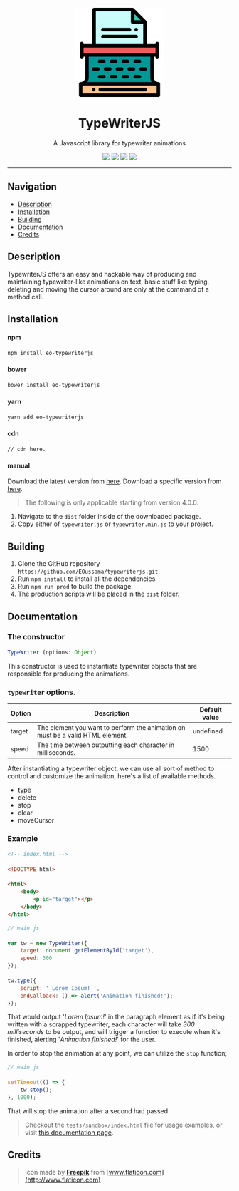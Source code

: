 <p align="center">
    <a href="http://eoussama.github.io/typewriterjs"><img src="docs/assets/img/logo.svg" alt="Logo" width="200px"><a>
    <h1 align="center">TypeWriterJS</h1>
    <p align="center">A Javascript library for typewriter animations</p>
    <p align="center">
        <img src="https://img.shields.io/github/release/EOussama/typewriterjs.svg">
        <img src="https://img.shields.io/github/downloads/EOussama/typewriterjs/latest/total.svg">
        <img src="https://img.shields.io/github/languages/code-size/EOussama/typewriterjs.svg">
        <img src="https://img.shields.io/github/license/EOussama/typewriterjs.svg">
    </p>
</p>

<hr>

## Navigation
* [Description](#description)
* [Installation](#installation)
* [Building](#building)
* [Documentation](#documentation)
* [Credits](#credits)


## Description
TypewriterJS offers an easy and hackable way of producing and maintaining typewriter-like animations on text, basic stuff like typing, deleting and moving the cursor around are only at the command of a method call.

## Installation
#### npm
```bash
npm install eo-typewriterjs
```

#### bower
```bash
bower install eo-typewriterjs
```

#### yarn
```bash
yarn add eo-typewriterjs
```

#### cdn
```bash
// cdn here.
```

#### manual
Download the latest version from [here](https://github.com/EOussama/typewriterjs/releases).
Download a specific version from [here](https://github.com/EOussama/typewriterjs/releases).

> The following is only applicable starting from version 4.0.0.
1. Navigate to the `dist` folder inside of the downloaded package.
2. Copy either of `typewriter.js` or `typewriter.min.js` to your project.


## Building
1. Clone the GitHub repository `https://github.com/EOussama/typewriterjs.git`.
2. Run `npm install` to install all the dependencies.
3. Run `npm run prod` to build the package.
4. The production scripts will be placed in the `dist` folder.

## Documentation
### The constructor

```js
TypeWriter (options: Object)
```
This constructor is used to instantiate typewriter objects that are responsible for producing the animations.

### `typewriter` options.

|  Option  |                                     Description                                   | Default value |
|----------|-----------------------------------------------------------------------------------|---------------|
|  target  |  The element you want to perform the animation on must be a valid HTML element.  |   undefined   |
|  speed   |  The time between outputting each character in milliseconds.                       |   1500        |

After instantiating a typewriter object, we can use all sort of method to control and customize the animation, here's a list of available methods.

* type
* delete
* stop
* clear
* moveCursor

### Example
```html
<!-- index.html -->

<!DOCTYPE html>

<html>
    <body>
        <p id="target"></p>
    </body>
</html>
```

```js
// main.js

var tw = new TypeWriter({
    target: document.getElementById('target'),
    speed: 300
});

tw.type({
    script: '_Lorem Ipsum!_',
    endCallback: () => alert('Animation finished!');
});
```

That would output '_Lorem Ipsum!_' in the paragraph element as if it's being written with a scrapped typewriter, each character will take _300 milliseconds_ to be output, and will trigger a function to execute when it's finished, alerting '_Animation finished!_' for the user.

In order to stop the animation at any point, we can utilize the `stop` function;

```js
// main.js

setTimeout(() => {
    tw.stop();
}, 1000);
```

That will stop the animation after a second had passed.

> Checkout the `tests/sandbox/index.html` file for usage examples, or visit [this documentation page](https://eoussama.github.io/typewriterjs/).


## Credits
> Icon made by [**Freepik**](http://www.flaticon.com) from [www.flaticon.com](http://www.flaticon.com)
